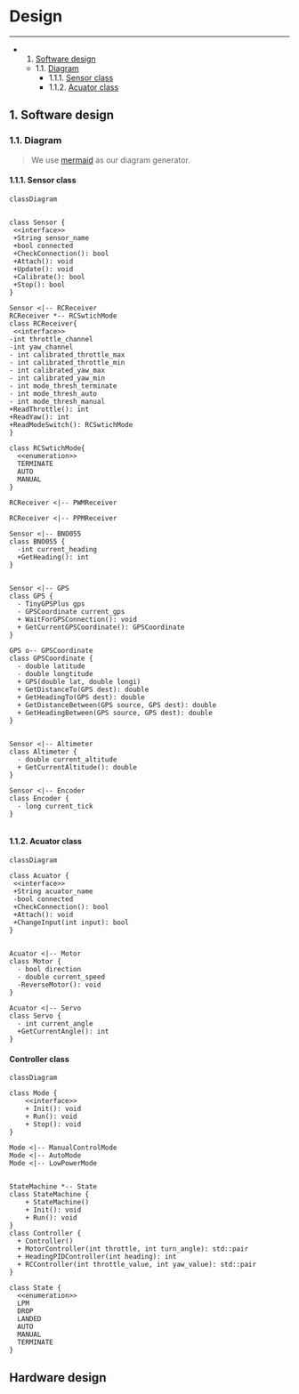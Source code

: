 # Design

---

<!-- vscode-markdown-toc -->
* 1. [Software design](#Softwaredesign)
	* 1.1. [Diagram](#Diagram)
		* 1.1.1. [Sensor class](#Sensorclass)
		* 1.1.2. [Acuator class](#Acuatorclass)

<!-- vscode-markdown-toc-config
	numbering=true
	autoSave=true
	/vscode-markdown-toc-config -->
<!-- /vscode-markdown-toc -->



##  1. <a name='Softwaredesign'></a>Software design

###  1.1. <a name='Diagram'></a>Diagram

> We use [mermaid](https://docs.gitlab.com/ee/user/markdown.html#diagrams-and-flowcharts-using-mermaid) as our diagram generator.

####  1.1.1. <a name='Sensorclass'></a>Sensor class
```mermaid
classDiagram


class Sensor {
 <<interface>>
 +String sensor_name
 +bool connected
 +CheckConnection(): bool
 +Attach(): void
 +Update(): void
 +Calibrate(): bool
 +Stop(): bool
}

Sensor <|-- RCReceiver
RCReceiver *-- RCSwtichMode
class RCReceiver{
 <<interface>>
-int throttle_channel
-int yaw_channel
- int calibrated_throttle_max
- int calibrated_throttle_min
- int calibrated_yaw_max
- int calibrated_yaw_min
- int mode_thresh_terminate
- int mode_thresh_auto
- int mode_thresh_manual
+ReadThrottle(): int
+ReadYaw(): int
+ReadModeSwitch(): RCSwtichMode
}

class RCSwtichMode{
  <<enumeration>>
  TERMINATE
  AUTO
  MANUAL
}

RCReceiver <|-- PWMReceiver

RCReceiver <|-- PPMReceiver

Sensor <|-- BNO055
class BNO055 {
  -int current_heading
  +GetHeading(): int
}


Sensor <|-- GPS
class GPS {
  - TinyGPSPlus gps
  - GPSCoordinate current_gps
  + WaitForGPSConnection(): void
  + GetCurrentGPSCoordinate(): GPSCoordinate
}

GPS o-- GPSCoordinate
class GPSCoordinate {
  - double latitude
  - double longtitude
  + GPS(double lat, double longi)
  + GetDistanceTo(GPS dest): double
  + GetHeadingTo(GPS dest): double
  + GetDistanceBetween(GPS source, GPS dest): double
  + GetHeadingBetween(GPS source, GPS dest): double
}


Sensor <|-- Altimeter
class Altimeter {
  - double current_altitude
  + GetCurrentAltitude(): double
}

Sensor <|-- Encoder
class Encoder {
  - long current_tick
}


```

####  1.1.2. <a name='Acuatorclass'></a>Acuator class

```mermaid
classDiagram

class Acuator {
 <<interface>>
 +String acuator_name
 -bool connected
 +CheckConnection(): bool
 +Attach(): void
 +ChangeInput(int input): bool
}


Acuator <|-- Motor
class Motor {
  - bool direction
  - double current_speed
  -ReverseMotor(): void
}

Acuator <|-- Servo
class Servo {
  - int current_angle
  +GetCurrentAngle(): int
}
```
#### Controller class

```mermaid
classDiagram

class Mode {
    <<interface>>
    + Init(): void
    + Run(): void
    + Stop(): void
}

Mode <|-- ManualControlMode
Mode <|-- AutoMode
Mode <|-- LowPowerMode


StateMachine *-- State
class StateMachine {
    + StateMachine()
    + Init(): void
    + Run(): void
}
class Controller {
  + Controller()
  + MotorController(int throttle, int turn_angle): std::pair
  + HeadingPIDController(int heading): int
  + RCController(int throttle_value, int yaw_value): std::pair
}

class State {
  <<enumeration>>
  LPM
  DROP
  LANDED
  AUTO
  MANUAL
  TERMINATE
}
```
## Hardware design